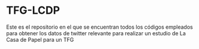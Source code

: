# TFG-LCDP
 Este es el repositorio en el que se encuentran todos los códigos empleados para obtener los datos de twitter relevante para realizar un estudio de La Casa de Papel para un TFG
